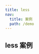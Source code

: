 ```yaml
---
title: less
nav:
  title: 案例
  path: /demo
---
```


## less 案例

<code src="../examples/less.tsx"></code>
